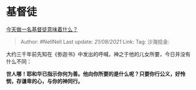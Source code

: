 # 基督徒
[今天做一名基督徒意味着什么？](https://www.zhihu.com/question/24268833/answer/382874590)

> Author: #NellNell
> Last update: *21/08/2021*
> Link:
> Tag:
> 沙海拾金:

大约三千年前先知在《弥迦书》中发出的呼喊，神之于他的儿女所要，今日并没有什么不同：

**世人哪！耶和华已指示你何为善。他向你所要的是什么呢？只要你行公义，好怜悯，存谦卑的心，与你的神同行。**
